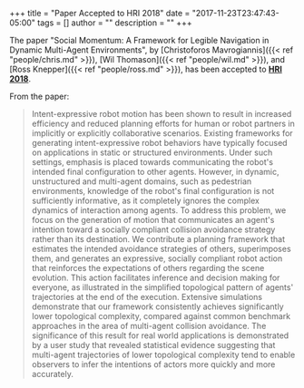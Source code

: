 +++
title = "Paper Accepted to HRI 2018"
date = "2017-11-23T23:47:43-05:00"
tags = []
author = ""
description = ""
+++

The paper "Social Momentum: A Framework for Legible Navigation in Dynamic Multi-Agent Environments", by [Christoforos Mavrogiannis]({{< ref "people/chris.md" >}}), [Wil Thomason]({{< ref "people/wil.md" >}}), and [Ross Knepper]({{< ref "people/ross.md" >}}), has been accepted to [**HRI 2018**](http://humanrobotinteraction.org/2018/). 

From the paper:

  > Intent-expressive robot motion has been shown to result in increased efficiency and reduced 
  > planning efforts for human or robot partners in implicitly or explicitly collaborative 
  > scenarios. Existing frameworks for generating intent-expressive robot behaviors have typically 
  > focused on applications in static or structured environments. Under such settings, emphasis is 
  > placed towards communicating the robot's intended final configuration to other agents. However, 
  > in dynamic, unstructured and multi-agent domains, such as pedestrian environments, knowledge of 
  > the robot's final configuration is not sufficiently informative, as it completely ignores the 
  > complex dynamics of interaction among agents. To address this problem, we focus on the 
  > generation of motion that communicates an agent's intention toward a socially compliant 
  > collision avoidance strategy rather than its destination. We contribute a planning framework 
  > that estimates the intended avoidance strategies of others, superimposes them, and generates an 
  > expressive, socially compliant robot action that reinforces the expectations of others regarding 
  > the scene evolution. This action facilitates inference and decision making for everyone, as 
  > illustrated in the simplified topological pattern of agents' trajectories at the end of the 
  > execution. Extensive simulations demonstrate that our framework consistently achieves 
  > significantly lower topological complexity, compared against common benchmark approaches in the 
  > area of multi-agent collision avoidance. The significance of this result for real world 
  > applications is demonstrated by a user study that revealed statistical evidence suggesting that 
  > multi-agent trajectories of lower topological complexity tend to enable observers to infer the 
  > intentions of actors more quickly and more accurately. 
